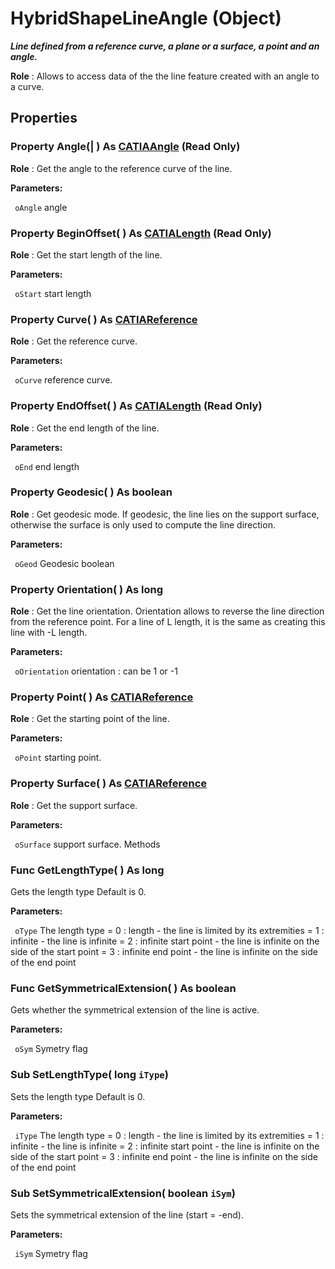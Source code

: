 # HybridShapeLineAngle (Object)

**_Line defined from a reference curve, a plane or a surface, a point and an angle._**

**Role** : Allows to access data of the the line feature created with an angle to a curve.

## Properties

### Property **Angle**(| ) As [CATIAAngle](../KnowledgeInterfaces/interface_Angle_5497.md) (Read Only)

   **Role** : Get the angle to the reference curve of the line.

**Parameters:**

` oAngle`      angle

### Property **BeginOffset**( ) As [CATIALength](../KnowledgeInterfaces/interface_Length_8108.md) (Read Only)

   **Role** : Get the start length of the line.

**Parameters:**

` oStart`      start length

### Property **Curve**( ) As [CATIAReference](../InfInterfaces/interface_Reference_17481.md)

   **Role** : Get the reference curve.

**Parameters:**

` oCurve`      reference curve.

### Property **EndOffset**( ) As [CATIALength](../KnowledgeInterfaces/interface_Length_8108.md) (Read Only)

   **Role** : Get the end length of the line.

**Parameters:**

` oEnd`      end length

### Property **Geodesic**( ) As boolean

   **Role** : Get geodesic mode. If geodesic, the line lies on the support surface, otherwise the surface is only used to compute the line direction.

**Parameters:**

` oGeod`      Geodesic boolean

### Property **Orientation**( ) As long

   **Role** : Get the line orientation. Orientation allows to reverse the line direction from the reference point. For a line of L length, it is the same as creating this line with -L length.

**Parameters:**

` oOrientation`      orientation : can be 1 or -1

### Property **Point**( ) As [CATIAReference](../InfInterfaces/interface_Reference_17481.md)

   **Role** : Get the starting point of the line.

**Parameters:**

` oPoint`      starting point.

### Property **Surface**( ) As [CATIAReference](../InfInterfaces/interface_Reference_17481.md)

   **Role** : Get the support surface.

**Parameters:**

` oSurface`      support surface.
Methods

### Func **GetLengthType**( ) As long

   Gets the length type Default is 0.

**Parameters:**

` oType`      The length type = 0 : length - the line is limited by its extremities = 1 : infinite - the line is infinite = 2 : infinite start point - the line is infinite on the side of the start point = 3 : infinite end point - the line is infinite on the side of the end point

### Func **GetSymmetricalExtension**( ) As boolean

   Gets whether the symmetrical extension of the line is active.

**Parameters:**

` oSym`      Symetry flag

### Sub **SetLengthType**( long  `iType`)

   Sets the length type Default is 0.

**Parameters:**

` iType`      The length type = 0 : length - the line is limited by its extremities = 1 : infinite - the line is infinite = 2 : infinite start point - the line is infinite on the side of the start point = 3 : infinite end point - the line is infinite on the side of the end point

### Sub **SetSymmetricalExtension**( boolean  `iSym`)

   Sets the symmetrical extension of the line (start = -end).

**Parameters:**

` iSym`      Symetry flag